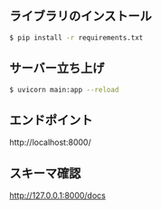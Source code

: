 ## ライブラリのインストール

```bash
$ pip install -r requirements.txt
```

## サーバー立ち上げ

```bash
$ uvicorn main:app --reload
```

## エンドポイント

http://localhost:8000/

## スキーマ確認

http://127.0.0.1:8000/docs
